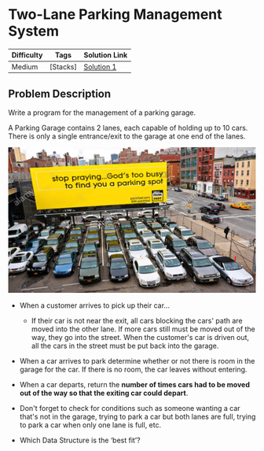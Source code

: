 # Two-Lane Parking Management System


| Difficulty | Tags     | Solution Link                                                                |
| ---------- | -------- | ---------------------------------------------------------------------------- |
| Medium     | [Stacks] | [Solution 1](../../solutions/StackSolutions/Two-LaneParkingManagementSystem) |

## Problem Description

Write a program for the management of a parking garage.

A Parking Garage contains 2 lanes, each capable of holding up to 10 cars. There is only a single entrance/exit to the garage at one end of the lanes.


![parking lot](../assets/parking_lot.png)

* When a customer arrives to pick up their car…
  * If their car is not near the exit, all cars blocking the cars' path are moved into the other lane. If more cars still must be moved out of the way, they go into the street. When the customer's car is driven out, all the cars in the street must be put back into the garage.

* When a car arrives to park determine whether or not there is room in the garage for the car. If there is no room, the car leaves without entering.  

* When a car departs, return the **number of times cars had to be moved out of the way so that the exiting car could depart**. 
  
* Don't forget to check for conditions such as someone wanting a car that's not in the garage, trying to park a car but both lanes are full, trying to park a car when only one lane is full, etc.

* Which Data Structure is the ‘best fit’?
